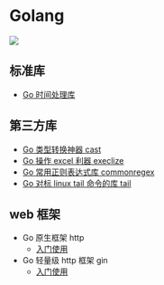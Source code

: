 # Golang

![](https://resource.gocloudcoder.com/fiveyears.jpeg)

## 标准库

* [Go 时间处理库](./standard-library/time.md)

## 第三方库

* [Go 类型转换神器 cast](./third-party-library/cast.md) 
* [Go 操作 excel 利器 execlize](./third-party-library/excelize.md)
* [Go 常用正则表达式库 commonregex](./third-party-library/commonregex.md)
* [Go 对标 linux tail 命令的库 tail](./third-party-library/tail.md)

## web 框架

* Go 原生框架 http
    * [入门使用](./web-frame/net-http/start.md)
* Go 轻量级 http 框架 gin
    * [入门使用](./web-frame/gin/start.md)   